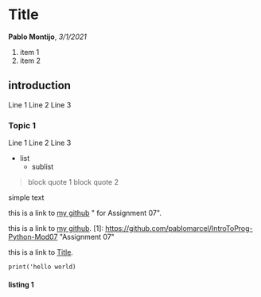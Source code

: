 # <a name="title">Title</a>
**Pablo Montijo**, *3/1/2021*
1. item 1
2. item 2

## introduction
Line 1
Line 2
Line 3

### Topic 1
Line 1
Line 2
Line 3

* list
  * sublist

>block quote 1
>block quote 2
>

  simple text

this is a link to [my github](https://github.com/pablomarcel/IntroToProg-Python-Mod07) " for Assignment 07".

this is a link to [my github](1).
[1]: <https://github.com/pablomarcel/IntroToProg-Python-Mod07> "Assignment 07"

this is a link to [Title](#title).

```
print('hello world)
```
#### listing 1
